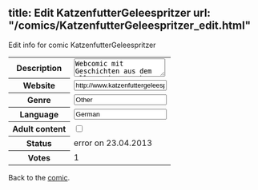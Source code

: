 title: Edit KatzenfutterGeleespritzer
url: "/comics/KatzenfutterGeleespritzer_edit.html"
---
Edit info for comic KatzenfutterGeleespritzer

<form name="comic" action="http://gaepostmail.appengine.com/comic" name="post">
<table class="comicinfo">
<tr>
<th>Description</th><td><textarea name="description">Webcomic mit Geschichten aus dem Alltag eines geeky Cartoonisten und Comiczeichners</textarea></td>
</tr>
<tr>
<th>Website</th><td><input type="text" name="url" value="http://www.katzenfuttergeleespritzer.de/"/></td>
</tr>
<tr>
<th>Genre</th><td><input type="text" name="genre" value="Other"/></td>
</tr>
<tr>
<th>Language</th><td><input type="text" name="language" value="German"/></td>
</tr>
<tr>
<th>Adult content</th><td><input type="checkbox" name="adult" value="adult" /></td>
</tr>
<tr>
<th>Status</th><td>error on 23.04.2013</td>
</tr>
<tr>
<th>Votes</th><td>1</div></td>
</tr>
</table>
</form>

Back to the [comic](/comics/KatzenfutterGeleespritzer.html).
